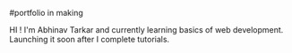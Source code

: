 #portfolio in making

HI ! I'm Abhinav Tarkar and currently learning basics of web development.
Launching it soon after I complete tutorials.
